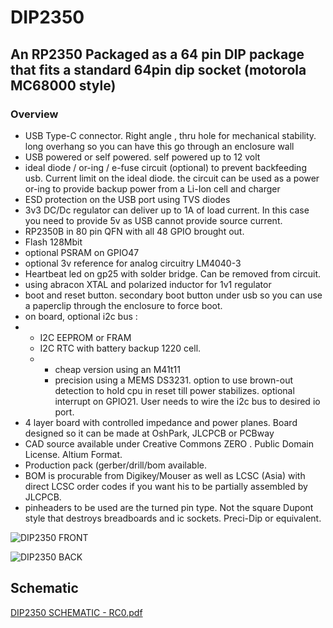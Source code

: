 # DIP2350
## An RP2350 Packaged as a 64 pin DIP package that fits a standard 64pin dip socket (motorola MC68000 style)

### Overview

- USB Type-C connector. Right angle , thru hole for mechanical stability. long overhang so you can have this go through an enclosure wall
- USB powered or self powered. self powered up to 12 volt
- ideal diode / or-ing / e-fuse circuit (optional) to prevent backfeeding usb. Current limit on the ideal diode. the circuit can be used as a power or-ing to provide backup power from a Li-Ion cell and charger
- ESD protection on the USB port using TVS diodes
- 3v3 DC/Dc regulator can deliver up to 1A of load current. In this case you need to provide 5v as USB cannot provide source current.
- RP2350B in 80 pin QFN with all 48 GPIO brought out.
- Flash 128Mbit
- optional PSRAM on GPIO47
- optional 3v reference for analog circuitry LM4040-3
- Heartbeat led on gp25 with solder bridge. Can be removed from circuit.
- using abracon XTAL and polarized inductor for 1v1 regulator
- boot and reset button. secondary boot button under usb so you can use a paperclip through the enclosure to force boot.
- on board, optional i2c bus :
- - I2C EEPROM or FRAM
  - I2C RTC with battery backup 1220 cell.
  - - cheap version using an M41t11
    - precision using a MEMS DS3231. option to use brown-out detection to hold cpu in reset till power stabilizes. optional interrupt on GPIO21. User needs to wire the i2c bus to desired io port.
- 4 layer board with controlled impedance and power planes. Board designed so it can be made at OshPark, JLCPCB or PCBway
- CAD source available under Creative Commons ZERO . Public Domain License. Altium Format. 
- Production pack (gerber/drill/bom available.
- BOM is procurable from Digikey/Mouser as well as LCSC (Asia) with direct LCSC order codes if you want his to be partially assembled by JLCPCB.
- pinheaders to be used are the turned pin type. Not the square Dupont style that destroys breadboards and ic sockets. Preci-Dip or equivalent.
  

![DIP2350 FRONT](https://github.com/user-attachments/assets/cd2cd542-4e73-4b8e-a0bb-81699b13926e)

![DIP2350 BACK](https://github.com/user-attachments/assets/3e79bf61-8e5a-404c-a834-e33eb9c5390c)


## Schematic

[DIP2350 SCHEMATIC - RC0.pdf](https://github.com/user-attachments/files/20359181/DIP2350.SCHEMATIC.-.RC0.pdf)

